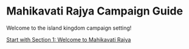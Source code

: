 # Mahikavati Rajya Campaign Guide

Welcome to the island kingdom campaign setting!

[Start with Section 1: Welcome to Mahikavati Rajya](section-01-welcome.md)
